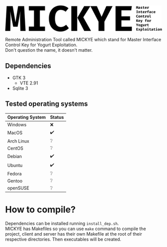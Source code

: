 ![Master Interface Control Key for Yogurt Exploitation](https://github.com/QuantumSheep/mickey/blob/master/logo.png)

Remote Administration Tool called MICKYE which stand for Master Interface Control Key for Yogurt Exploitation.  
Don't question the name, it doesn't matter.

## Dependencies
- GTK 3
    - VTE 2.91
- Sqlite 3

## Tested operating systems
| Operating System | Status  |
|------------------|---------|
| Windows          | ❌      |
| MacOS            | ✔️      |
| Arch Linux       | ❔      |
| CentOS           | ❔      |
| Debian           | ✔️       |
| Ubuntu           | ✔️       |
| Fedora           | ❔      |
| Gentoo           | ❔      |
| openSUSE         | ❔      |

# How to compile?
Dependencies can be installed running `install_dep.sh`.  
MICKYE has Makefiles so you can use `make` command to compile the project, client and server has their own Makefile at the root of their respective directories. Then executables will be created.
